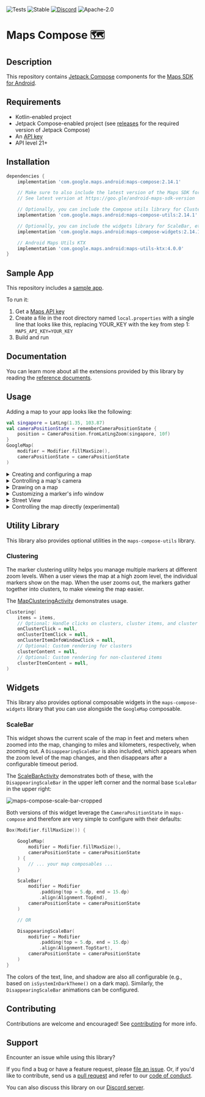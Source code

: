 ![Tests](https://github.com/googlemaps/android-maps-compose/actions/workflows/test.yml/badge.svg)
![Stable](https://img.shields.io/badge/stability-stable-green)
[![Discord](https://img.shields.io/discord/676948200904589322)][Discord server]
![Apache-2.0](https://img.shields.io/badge/license-Apache-blue)

# Maps Compose 🗺

## Description

This repository contains [Jetpack Compose][jetpack-compose] components for the [Maps SDK for Android][maps-sdk].

## Requirements

* Kotlin-enabled project
* Jetpack Compose-enabled project (see [releases](https://github.com/googlemaps/android-maps-compose/releases) for the required version of Jetpack Compose)
* An [API key][api-key]
* API level 21+

## Installation

```groovy
dependencies {
    implementation 'com.google.maps.android:maps-compose:2.14.1'

    // Make sure to also include the latest version of the Maps SDK for Android
    // See latest version at https://goo.gle/android-maps-sdk-version

    // Optionally, you can include the Compose utils library for Clustering, etc.
    implementation 'com.google.maps.android:maps-compose-utils:2.14.1'

    // Optionally, you can include the widgets library for ScaleBar, etc.
    implementation 'com.google.maps.android:maps-compose-widgets:2.14.1'

    // Android Maps Utils KTX
    implementation 'com.google.maps.android:maps-utils-ktx:4.0.0'
}
```

## Sample App

This repository includes a [sample app](app).

To run it:

1. Get a [Maps API key][api-key]
1. Create a file in the root directory named `local.properties` with a single line that looks like this, replacing YOUR_KEY with the key from step 1: `MAPS_API_KEY=YOUR_KEY`
1. Build and run

## Documentation

You can learn more about all the extensions provided by this library by reading the [reference documents][Javadoc].

## Usage

Adding a map to your app looks like the following:

```kotlin
val singapore = LatLng(1.35, 103.87)
val cameraPositionState = rememberCameraPositionState {
    position = CameraPosition.fromLatLngZoom(singapore, 10f)
}
GoogleMap(
    modifier = Modifier.fillMaxSize(),
    cameraPositionState = cameraPositionState
)
```

<details>
  <summary>Creating and configuring a map</summary>

## Creating and configuring a map

Configuring the map can be done by passing a `MapProperties` object into the
`GoogleMap` composable, or for UI-related configurations, use `MapUiSettings`.
`MapProperties` and `MapUiSettings` should be your first go-to for configuring
the map. For any other configuration not present in those two classes, use
`googleMapOptionsFactory` to provide a `GoogleMapOptions` instance instead.
Typically, anything that can only be provided once (i.e. when the map is
created)—like map ID—should be provided via `googleMapOptionsFactory`.

```kotlin
// Set properties using MapProperties which you can use to recompose the map
var mapProperties by remember {
    mutableStateOf(
        MapProperties(maxZoomPreference = 10f, minZoomPreference = 5f)
    )
}
var mapUiSettings by remember {
    mutableStateOf(
        MapUiSettings(mapToolbarEnabled = false)
    )
}
Box(Modifier.fillMaxSize()) {
    GoogleMap(properties = mapProperties, uiSettings = mapUiSettings)
    Column {
        Button(onClick = {
            mapProperties = mapProperties.copy(
                isBuildingEnabled = !mapProperties.isBuildingEnabled
            )
        }) {
            Text(text = "Toggle isBuildingEnabled")
        }
        Button(onClick = {
            mapUiSettings = mapUiSettings.copy(
                mapToolbarEnabled = !mapUiSettings.mapToolbarEnabled
            )
        }) {
            Text(text = "Toggle mapToolbarEnabled")
        }
    }
}

// ...or initialize the map by providing a googleMapOptionsFactory
// This should only be used for values that do not recompose the map such as
// map ID.
GoogleMap(
    googleMapOptionsFactory = {
        GoogleMapOptions().mapId("MyMapId")
    }
)

```

</details>

<details>
  <summary>Controlling a map's camera</summary>

### Controlling a map's camera

Camera changes and updates can be observed and controlled via `CameraPositionState`.

**Note**: `CameraPositionState` is the source of truth for anything camera
related. So, providing a camera position in `GoogleMapOptions` will be
overridden by `CameraPosition`.

```kotlin
val singapore = LatLng(1.35, 103.87)
val cameraPositionState: CameraPositionState = rememberCameraPositionState {
    position = CameraPosition.fromLatLngZoom(singapore, 11f)
}
Box(Modifier.fillMaxSize()) {
  GoogleMap(cameraPositionState = cameraPositionState)
  Button(onClick = {
    // Move the camera to a new zoom level
    cameraPositionState.move(CameraUpdateFactory.zoomIn())
  }) {
      Text(text = "Zoom In")
  }
}
```

</details>

<details>
  <summary>Drawing on a map</summary>

### Drawing on a map

Drawing on the map, such as adding markers, can be accomplished by adding child
composable elements to the content of the `GoogleMap`.

```kotlin
GoogleMap(
  //...
) {
    Marker(
        state = MarkerState(position = LatLng(-34, 151)),
        title = "Marker in Sydney"
    )
    Marker(
        state = MarkerState(position = LatLng(35.66, 139.6)),
        title = "Marker in Tokyo"
    )
}
```

You can also customize the marker you want to add by using `MarkerComposable`.

```kotlin
val state = MyState()

GoogleMap(
  //...
) {
    MarkerComposable(
        keys = arrayOf(state),
        state = MarkerState(position = LatLng(-34, 151)),
    ) {
        MyCustomMarker(state)
    }
}
```
As this Composable is backed by a rendering of your Composable into a Bitmap, it will not render
your Composable every recomposition. So to trigger a new render of your Composable, you can pass
all variables that your Composable depends on to trigger a render whenever one of them change.

</details>

<details>
  <summary>Customizing a marker's info window</summary>

### Customizing a marker's info window

You can customize a marker's info window contents by using the
`MarkerInfoWindowContent` element, or if you want to customize the entire info
window, use the `MarkerInfoWindow` element instead. Both of these elements
accept a `content` parameter to provide your customization in a composable
lambda expression.

```kotlin
MarkerInfoWindowContent(
    //...
) { marker ->
    Text(marker.title ?: "Default Marker Title", color = Color.Red)
}

MarkerInfoWindow(
    //...
) { marker ->
    // Implement the custom info window here
    Column {
        Text(marker.title ?: "Default Marker Title", color = Color.Red)
        Text(marker.snippet ?: "Default Marker Snippet", color = Color.Red)
    }
}
```

</details>

<details>
  <summary>Street View</summary>

### Street View

You can add a Street View given a location using the `StreetView` composable.
To use it, provide a `StreetViewPanoramaOptions` object as follows:

```kotlin
val singapore = LatLng(1.3588227, 103.8742114)
StreetView(
    streetViewPanoramaOptionsFactory = {
        StreetViewPanoramaOptions().position(singapore)
    }
)
```

</details>

<details>
  <summary>Controlling the map directly (experimental)</summary>

## Controlling the map directly (experimental)

Certain use cases may require extending the `GoogleMap` object to decorate / augment
the map. It can be obtained with the `MapEffect` Composable.
Doing so can be dangerous, as the `GoogleMap` object is managed by this library.

```kotlin
GoogleMap(
    // ...
) {
    MapEffect { map ->
        // map is the GoogleMap
    }
}
```

</details>

## Utility Library

This library also provides optional utilities in the `maps-compose-utils` library.

### Clustering

The marker clustering utility helps you manage multiple markers at different zoom levels.
When a user views the map at a high zoom level, the individual markers show on the map. When the user zooms out, the markers gather together into clusters, to make viewing the map easier.

The [MapClusteringActivity](app/src/main/java/com/google/maps/android/compose/MapClusteringActivity.kt) demonstrates usage.

```kotlin
Clustering(
    items = items,
    // Optional: Handle clicks on clusters, cluster items, and cluster item info windows
    onClusterClick = null,
    onClusterItemClick = null,
    onClusterItemInfoWindowClick = null,
    // Optional: Custom rendering for clusters
    clusterContent = null,
    // Optional: Custom rendering for non-clustered items
    clusterItemContent = null,
)
```

## Widgets

This library also provides optional composable widgets in the `maps-compose-widgets` library that you can use alongside the `GoogleMap` composable.

### ScaleBar

This widget shows the current scale of the map in feet and meters when zoomed into the map, changing to miles and kilometers, respectively, when zooming out. A `DisappearingScaleBar` is also included, which appears when the zoom level of the map changes, and then disappears after a configurable timeout period.

The [ScaleBarActivity](app/src/main/java/com/google/maps/android/compose/ScaleBarActivity.kt) demonstrates both of these, with the `DisappearingScaleBar` in the upper left corner and the normal base `ScaleBar` in the upper right:

![maps-compose-scale-bar-cropped](https://user-images.githubusercontent.com/928045/175665891-a0635004-2201-4392-83b3-0c6553b96926.gif)

Both versions of this widget leverage the `CameraPositionState` in `maps-compose` and therefore are very simple to configure with their defaults:

```kotlin
Box(Modifier.fillMaxSize()) { 
    
    GoogleMap(
        modifier = Modifier.fillMaxSize(),
        cameraPositionState = cameraPositionState
    ) {
        // ... your map composables ...
    }

    ScaleBar(
        modifier = Modifier
            .padding(top = 5.dp, end = 15.dp)
            .align(Alignment.TopEnd),
        cameraPositionState = cameraPositionState
    )

    // OR

    DisappearingScaleBar(
        modifier = Modifier
            .padding(top = 5.dp, end = 15.dp)
            .align(Alignment.TopStart),
        cameraPositionState = cameraPositionState
    )
} 
```

The colors of the text, line, and shadow are also all configurable (e.g., based on `isSystemInDarkTheme()` on a dark map). Similarly, the `DisappearingScaleBar` animations can be configured.

## Contributing

Contributions are welcome and encouraged! See [contributing] for more info.

## Support

Encounter an issue while using this library?

If you find a bug or have a feature request, please [file an issue].
Or, if you'd like to contribute, send us a [pull request] and refer to our [code of conduct].

You can also discuss this library on our [Discord server].

[maps-sdk]: https://developers.google.com/maps/documentation/android-sdk
[api-key]: https://developers.google.com/maps/documentation/android-sdk/get-api-key
[Discord server]: https://discord.gg/hYsWbmk
[Javadoc]: https://googlemaps.github.io/android-maps-compose
[contributing]: CONTRIBUTING.md
[code of conduct]: CODE_OF_CONDUCT.md
[file an issue]: https://github.com/googlemaps/android-maps-compose/issues/new/choose
[pull request]: https://github.com/googlemaps/android-maps-compose/compare
[jetpack-compose]: https://developer.android.com/jetpack/compose
